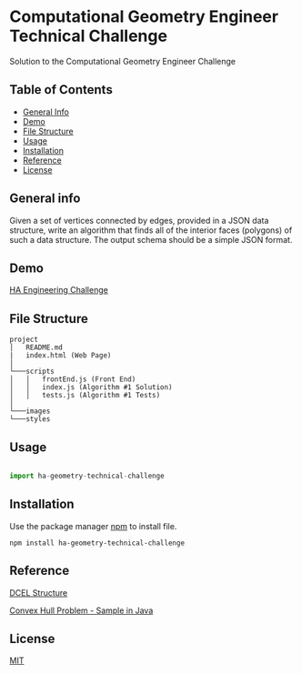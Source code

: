 # Computational Geometry Engineer Technical Challenge

Solution to the Computational Geometry Engineer Challenge

## Table of Contents

- [General Info](#general-info)
- [Demo](#demo)
- [File Structure](#file-structure)
- [Usage](#usage)
- [Installation](#installation)
- [Reference](#reference)
- [License](#license)

## General info

Given a set of vertices connected by edges, provided in a JSON data structure, write an algorithm that finds all of the interior faces (polygons) of such a data structure. The output schema should be a simple JSON format.

## Demo

[HA Engineering Challenge](https://ha-geometry-technical-challenge.netlify.app/)

## File Structure

```
project
│   README.md
|   index.html (Web Page)
│
└───scripts
│   │   frontEnd.js (Front End)
│   │   index.js (Algorithm #1 Solution)
│   │   tests.js (Algorithm #1 Tests)
│
└───images
└───styles
```

## Usage

```javascript

import ha-geometry-technical-challenge


```

## Installation

Use the package manager [npm](https://www.npmjs.com/) to install file.

```
npm install ha-geometry-technical-challenge
```

## Reference

[DCEL Structure](https://en.wikipedia.org/wiki/Doubly_connected_edge_list#:~:text=The%20doubly%20connected%20edge%20list,plane%2C%20and%20polytopes%20in%203D.)

[Convex Hull Problem - Sample in Java](https://bitbucket.org/StableSort/play/src/master/src/com/stablesort/convexhull/ConvexHullGrahamScan.java)

## License

[MIT](https://choosealicense.com/licenses/mit/)
